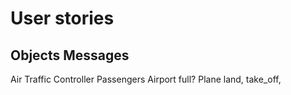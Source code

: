 # User stories

## Objects                   Messages

Air Traffic Controller
Passengers
Airport                     full?
Plane                       land, take_off,
